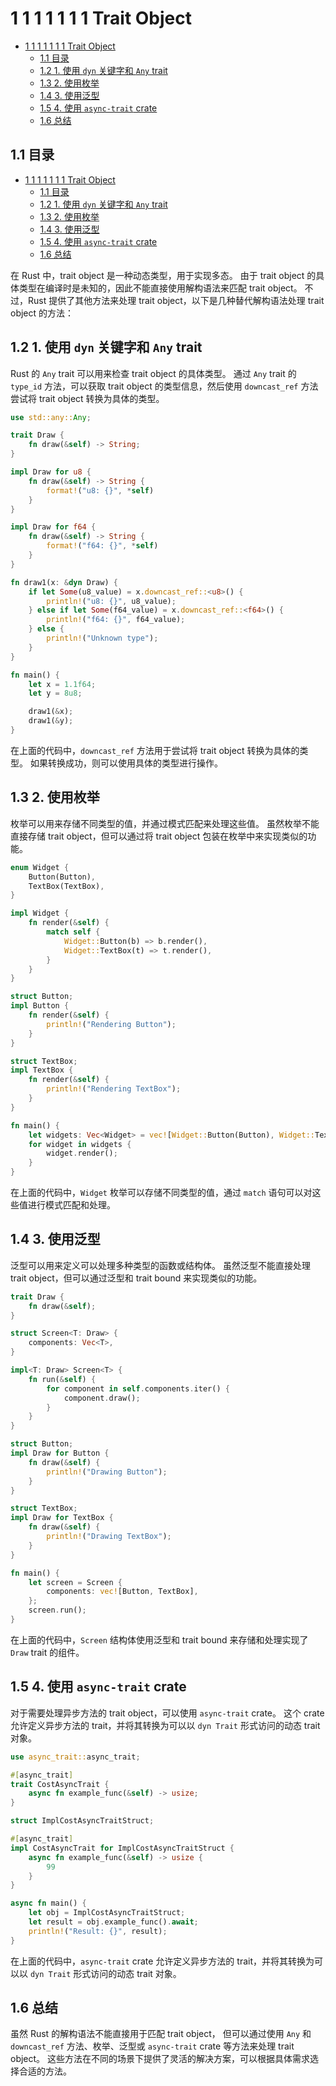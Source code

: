 # 1 1 1 1 1 1 1 Trait Object

<!-- TOC START -->
- [1 1 1 1 1 1 1 Trait Object](#1-1-1-1-1-1-1-trait-object)
  - [1.1 目录](#11-目录)
  - [1.2 1. 使用 `dyn` 关键字和 `Any` trait](#12-1-使用-dyn-关键字和-any-trait)
  - [1.3 2. 使用枚举](#13-2-使用枚举)
  - [1.4 3. 使用泛型](#14-3-使用泛型)
  - [1.5 4. 使用 `async-trait` crate](#15-4-使用-async-trait-crate)
  - [1.6 总结](#16-总结)
<!-- TOC END -->

## 1.1 目录

- [1 1 1 1 1 1 1 Trait Object](#1-1-1-1-1-1-1-trait-object)
  - [1.1 目录](#11-目录)
  - [1.2 1. 使用 `dyn` 关键字和 `Any` trait](#12-1-使用-dyn-关键字和-any-trait)
  - [1.3 2. 使用枚举](#13-2-使用枚举)
  - [1.4 3. 使用泛型](#14-3-使用泛型)
  - [1.5 4. 使用 `async-trait` crate](#15-4-使用-async-trait-crate)
  - [1.6 总结](#16-总结)

在 Rust 中，trait object 是一种动态类型，用于实现多态。
由于 trait object 的具体类型在编译时是未知的，因此不能直接使用解构语法来匹配 trait object。
不过，Rust 提供了其他方法来处理 trait object，以下是几种替代解构语法处理 trait object 的方法：

## 1.2 1. 使用 `dyn` 关键字和 `Any` trait

Rust 的 `Any` trait 可以用来检查 trait object 的具体类型。
通过 `Any` trait 的 `type_id` 方法，可以获取 trait object 的类型信息，然后使用 `downcast_ref` 方法尝试将 trait object 转换为具体的类型。

```rust
use std::any::Any;

trait Draw {
    fn draw(&self) -> String;
}

impl Draw for u8 {
    fn draw(&self) -> String {
        format!("u8: {}", *self)
    }
}

impl Draw for f64 {
    fn draw(&self) -> String {
        format!("f64: {}", *self)
    }
}

fn draw1(x: &dyn Draw) {
    if let Some(u8_value) = x.downcast_ref::<u8>() {
        println!("u8: {}", u8_value);
    } else if let Some(f64_value) = x.downcast_ref::<f64>() {
        println!("f64: {}", f64_value);
    } else {
        println!("Unknown type");
    }
}

fn main() {
    let x = 1.1f64;
    let y = 8u8;

    draw1(&x);
    draw1(&y);
}

```

在上面的代码中，`downcast_ref` 方法用于尝试将 trait object 转换为具体的类型。
如果转换成功，则可以使用具体的类型进行操作。

## 1.3 2. 使用枚举

枚举可以用来存储不同类型的值，并通过模式匹配来处理这些值。
虽然枚举不能直接存储 trait object，但可以通过将 trait object 包装在枚举中来实现类似的功能。

```rust
enum Widget {
    Button(Button),
    TextBox(TextBox),
}

impl Widget {
    fn render(&self) {
        match self {
            Widget::Button(b) => b.render(),
            Widget::TextBox(t) => t.render(),
        }
    }
}

struct Button;
impl Button {
    fn render(&self) {
        println!("Rendering Button");
    }
}

struct TextBox;
impl TextBox {
    fn render(&self) {
        println!("Rendering TextBox");
    }
}

fn main() {
    let widgets: Vec<Widget> = vec![Widget::Button(Button), Widget::TextBox(TextBox)];
    for widget in widgets {
        widget.render();
    }
}

```

在上面的代码中，`Widget` 枚举可以存储不同类型的值，通过 `match` 语句可以对这些值进行模式匹配和处理。

## 1.4 3. 使用泛型

泛型可以用来定义可以处理多种类型的函数或结构体。
虽然泛型不能直接处理 trait object，但可以通过泛型和 trait bound 来实现类似的功能。

```rust
trait Draw {
    fn draw(&self);
}

struct Screen<T: Draw> {
    components: Vec<T>,
}

impl<T: Draw> Screen<T> {
    fn run(&self) {
        for component in self.components.iter() {
            component.draw();
        }
    }
}

struct Button;
impl Draw for Button {
    fn draw(&self) {
        println!("Drawing Button");
    }
}

struct TextBox;
impl Draw for TextBox {
    fn draw(&self) {
        println!("Drawing TextBox");
    }
}

fn main() {
    let screen = Screen {
        components: vec![Button, TextBox],
    };
    screen.run();
}

```

在上面的代码中，`Screen` 结构体使用泛型和 trait bound 来存储和处理实现了 `Draw` trait 的组件。

## 1.5 4. 使用 `async-trait` crate

对于需要处理异步方法的 trait object，可以使用 `async-trait` crate。
这个 crate 允许定义异步方法的 trait，并将其转换为可以以 `dyn Trait` 形式访问的动态 trait 对象。

```rust
use async_trait::async_trait;

#[async_trait]
trait CostAsyncTrait {
    async fn example_func(&self) -> usize;
}

struct ImplCostAsyncTraitStruct;

#[async_trait]
impl CostAsyncTrait for ImplCostAsyncTraitStruct {
    async fn example_func(&self) -> usize {
        99
    }
}

async fn main() {
    let obj = ImplCostAsyncTraitStruct;
    let result = obj.example_func().await;
    println!("Result: {}", result);
}

```

在上面的代码中，`async-trait` crate 允许定义异步方法的 trait，并将其转换为可以以 `dyn Trait` 形式访问的动态 trait 对象。

## 1.6 总结

虽然 Rust 的解构语法不能直接用于匹配 trait object，
但可以通过使用 `Any` 和 `downcast_ref` 方法、枚举、泛型或 `async-trait` crate 等方法来处理 trait object。
这些方法在不同的场景下提供了灵活的解决方案，可以根据具体需求选择合适的方法。
